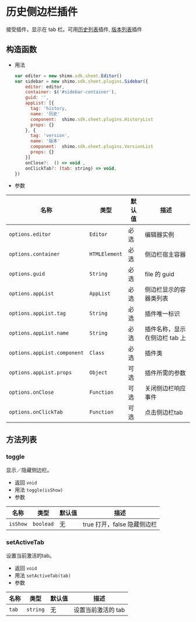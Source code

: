 # 历史侧边栏插件

接受插件，显示在 tab 栏。可用[历史列表](historyList.md)插件, [版本列表](versionList.md)插件

## 构造函数

* 用法

  ```js
  var editor = new shimo.sdk.sheet.Editor()
  var sidebar = new shimo.sdk.sheet.plugins.Sidebar({
      editor: editor,
      container: $('#sidebar-container'),
      guid: '',
      appList: [{
        tag: 'history,
        name: '历史'
        component:  shimo.sdk.sheet.plugins.HistoryList
        props: {}
      }, {
        tag: 'version',
        name: '版本'
        component:  shimo.sdk.sheet.plugins.VersionList
        props: {}
      }] 
      onClose?:  () => void ,
      onClickTab?: (tab: string) => void,
  })
  ```

* 参数

| 名称               | 类型      | 默认值  | 描述             |
| ------------------ | --------- | ------- | ---------------- |
| `options.editor` | `Editor` | 必选 | 编辑器实例 |
| `options.container` | `HTMLElement` | 必选 | 侧边栏宿主容器 |
| `options.guid` | `String` | 必选 | file 的 guid |
| `options.appList` | `AppList` | 必选 | 侧边栏显示的容器类列表 |
| `options.appList.tag` | `String` | 必选 | 插件唯一标识 |
| `options.appList.name` | `String` | 必选 | 插件名称，显示在侧边栏 tab 上 |
| `options.appList.component` | `Class` | 必选 | 插件类 |
| `options.appList.props` | `Object` | 可选 | 插件所需的参数 |
| `options.onClose` | `Function` | 可选 | 关闭侧边栏响应事件 |
| `options.onClickTab` | `Function` | 可选 | 点击侧边栏tab|


## 方法列表

### toggle

显示／隐藏侧边栏。

* 返回 `void`
* 用法 `toggle(isShow)`
* 参数

| 名称                | 类型          | 默认值 | 描述         |
| ------------------- | ------------- | ------ | ------------ |
| `isShow`   | `boolead`      | 无     | true 打开，false 隐藏侧边栏    |

### setActiveTab

设置当前激活的tab。

* 返回 `void`
* 用法 `setActiveTab(tab)`
* 参数

| 名称                | 类型          | 默认值 | 描述         |
| ------------------- | ------------- | ------ | ------------ |
| `tab`   | `string`      | 无     | 设置当前激活的 tab    |
